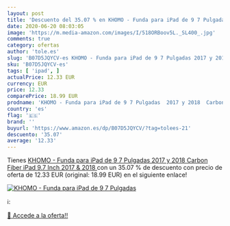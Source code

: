 ```yaml
---
layout: post
title: 'Descuento del 35.07 % en KHOMO - Funda para iPad de 9 7 Pulgadas '
date: 2020-06-20 08:03:05
image: 'https://m.media-amazon.com/images/I/518ORBoov5L._SL400_.jpg'
comments: true
category: ofertas
author: 'tole.es'
slug: 'B07D5JQYCV-es KHOMO - Funda para iPad de 9 7 Pulgadas 2017 y 2018 Carbon...'
sku: 'B07D5JQYCV-es'
tags: [ 'ipad', ]
actualPrice: 12.33 EUR
currency: EUR
price: 12.33
comparePrice: 18.99 EUR
prodname: 'KHOMO - Funda para iPad de 9 7 Pulgadas  2017 y 2018  Carbon Fiber iPad 9.7 Inch  2017 & 2018 '
country: 'es'
flag: '🇪🇸'
brand: ''
buyurl: 'https://www.amazon.es/dp/B07D5JQYCV/?tag=tolees-21'
descuento: '35.07'
average: '12.33'
---
```


Tienes [KHOMO - Funda para iPad de 9 7 Pulgadas  2017 y 2018  Carbon Fiber iPad 9.7 Inch  2017 & 2018 ](https://www.amazon.es/dp/B07D5JQYCV/?tag=tolees-21) con un 35.07 % de descuento con precio de oferta de 12.33 EUR (original: 18.99 EUR) en el siguiente enlace!

[![KHOMO - Funda para iPad de 9 7 Pulgadas ](https://m.media-amazon.com/images/I/518ORBoov5L._SL400_.jpg)](https://www.amazon.es/dp/B07D5JQYCV/?tag=tolees-21)

ℹ️:


[🛒 Accede a la oferta!!](https://www.amazon.es/dp/B07D5JQYCV/?tag=tolees-21)
